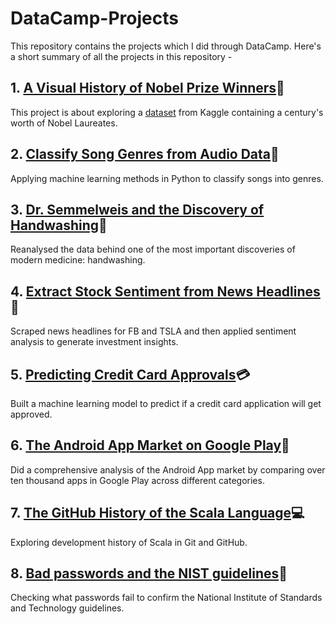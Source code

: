 # DataCamp-Projects
This repository contains the projects which I did through DataCamp. Here's a short summary of all the projects in this repository -

## 1. [A Visual History of Nobel Prize Winners](https://github.com/devanshu125/DataCamp-Projects/tree/master/A%20Visual%20History%20of%20Nobel%20Prize%20Winners):milky_way:
This project is about exploring a [dataset](https://www.kaggle.com/nobelfoundation/nobel-laureates) from Kaggle containing a century's worth of Nobel Laureates.

## 2. [Classify Song Genres from Audio Data](https://github.com/devanshu125/DataCamp-Projects/tree/master/Classify%20Song%20Genres%20from%20Audio%20Data):musical_keyboard:
Applying machine learning methods in Python to classify songs into genres.

## 3. [Dr. Semmelweis and the Discovery of Handwashing](https://github.com/devanshu125/DataCamp-Projects/tree/master/Dr.%20Semmelweis%20and%20the%20Discovery%20of%20Handwashing):pill:
Reanalysed the data behind one of the most important discoveries of modern medicine: handwashing.

## 4. [Extract Stock Sentiment from News Headlines](https://github.com/devanshu125/DataCamp-Projects/tree/master/Extract%20Stock%20Sentiment%20from%20News%20Headlines):newspaper:
Scraped news headlines for FB and TSLA and then applied sentiment analysis to generate investment insights.

## 5. [Predicting Credit Card Approvals](https://github.com/devanshu125/DataCamp-Projects/tree/master/Predicting%20Credit%20Card%20Approvals):credit_card:
Built a machine learning model to predict if a credit card application will get approved.

## 6. [The Android App Market on Google Play](https://github.com/devanshu125/DataCamp-Projects/tree/master/The%20Android%20App%20Market%20on%20Google%20Play):iphone:
Did a comprehensive analysis of the Android App market by comparing over ten thousand apps in Google Play across different categories.

## 7. [The GitHub History of the Scala Language](https://github.com/devanshu125/DataCamp-Projects/tree/master/The%20GitHub%20History%20of%20the%20Scala%20Language):computer:
Exploring development history of Scala in Git and GitHub.

## 8. [Bad passwords and the NIST guidelines](https://github.com/devanshu125/DataCamp-Projects/tree/master/Bad%20passwords%20and%20the%20NIST%20guidelines):closed_lock_with_key:
Checking what passwords fail to confirm the National Institute of Standards and Technology guidelines.
